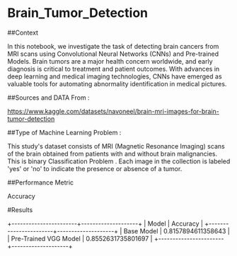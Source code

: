 # Brain_Tumor_Detection

##Context

In this notebook, we investigate the task of detecting brain cancers from MRI scans using Convolutional Neural Networks (CNNs) and Pre-trained Models. Brain tumors are a major health concern worldwide, and early diagnosis is critical to treatment and patient outcomes. With advances in deep learning and medical imaging technologies, CNNs have emerged as valuable tools for automating abnormality identification in medical pictures.

##Sources and DATA From :

https://www.kaggle.com/datasets/navoneel/brain-mri-images-for-brain-tumor-detection

##Type of Machine Learning Problem :

This study's dataset consists of MRI (Magnetic Resonance Imaging) scans of the brain obtained from patients with and without brain malignancies. This is binary Classification Problem . Each image in the collection is labeled 'yes' or 'no' to indicate the presence or absence of a tumor.

##Performance Metric

Accuracy

#Results

+-----------------------+--------------------+
|         Model         |      Accuracy      |
+-----------------------+--------------------+
|       Base Model      | 0.8157894611358643 |
| Pre-Trained VGG Model | 0.8552631735801697 |
+-----------------------+--------------------+
